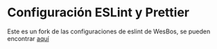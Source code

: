 # Configuración ESLint y Prettier

Este es un fork de las configuraciones de eslint de WesBos, se pueden encontrar [aquí](https://www.npmjs.com/package/eslint-config-wesbos)
